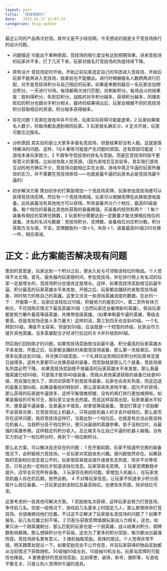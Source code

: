 ```yaml
---
layout: post
title:  "竞技场排行"
date:   2015-01-27 22:07:22
categories: blog update
---
```


最近公司的产品再次封测。其中又是不少经验啊。今天想说的就是关于竞技场排行的设计问题。

* 问题描述
可能出于某种原因，竞技场的吸引度没有达到预期效果。进来竞技场的玩家并不多，打了几天下来，玩家对报名打竞技场的热度持续下降。

* 原有设计
竞技场定时开始，开始之前玩家选定自己的军团进入竞技场，开始后玩家不能再进入竞技场，结束前也不能撤出。进行时根据报名人数两两进行匹配，对手是竞技场积分与自己相近的玩家。如果是单数则最后一名玩家会加相应积分。一天进行10场。每场都再次进行匹配，并刷新积分。每场战斗的结果是：胜利得积分，失败扣积分。战胜的对手积分越多，获得积分越多，同理失败扣的积分也跟对手积分相关。最终的结果得出后，玩家会根据不同的竞技场积分获取相应的资源。积分越多获得越多。

* 存在问题
1 资源在游戏中并不珍贵，玩家实际获得可能是虚荣。2 玩家如果报名人数少，则每场都会遇到相同玩家。3 玩家报名确实少。4 定点开放，玩家可能忘记报名。

* 分析原因
其实目的是让大家多多报名竞技场，但是结果却没有人报。这就是亟待解决的问题。这样，1与4 都有可能是产生问题的原因。还有原因可能是：
1 游戏本身玩家就少。2 不屑争夺竞技场的排名与奖励。而是在竞技场时段干更有意义的事情。比如进攻敌人抢资源。（因为游戏交互处较多，其实我们游戏互动的地方确实不少，竞技场功能相比实在太弱，游戏中真正牛逼的玩家所展现的实力，并不需要在竞技场体现——也就是最牛逼的玩家未必是竞技场最牛逼的）

* 初步解决方案
策划初步的打算是增加一个竞技场奖牌，玩家参加竞技场便可以获得竞技场奖牌。然后有一个竞技场商城，玩家可以根据奖牌在此换取游戏装备。此处装备没有其他地方可以获得。所有装备共分六个档位，最高60级装备。每个档位的装备比其他处获取的装备略强。买装备的规则有两个：1 每个装备有相应的奖牌兑换数，2 玩家积分需要达到一定数量才能兑换相应档位的装备。涉及的名词与数据：竞技场积分，奖牌数，装备档位对应积分数。积分获取方法与值，不变。奖牌数胜利一场＋5，失败＋1，装备最高60级200兑换一件，相应递减。

# 正文：此方案能否解决现有问题
策划的意思是，玩家达到一个积分之后，便永久处与可领取该档位的物品。个人觉得不太合理。首先，服务器内玩家随时间，参加竞技场，并在排行榜上有名词的玩家一定是增长的，竞技场积分总值肯定是增长。这样，如果竞技场奖励按当前最牛逼、积分最高的玩家英雄水平来发放，开服之后，玩家都会踊跃的来取竞技场装备，同时努力的练自己的英雄。这里又涉及一些游戏英雄进度的数据，在此列一下：
开服第一天，玩家应该轻松过10级，积极努力的能到20+。第二天所有体力刷光，不花钱购买情况下最高英雄30级（当然玩家还会雇佣新的英雄）。假设玩家都是努力攀升最高等级英雄，并携带低级英雄。（如果单刷最牛逼的英雄，等级会更高，但是竞技场还是人多力量大）这样的话，第三到四天也会到40级。一个礼拜到50级。满级不太容易，但是到50级，应该就是一个短暂的终结，玩家会尽力提升其他英雄。当多英雄配合才好进行后边的关卡并升级到60级。

然后我们回到刚才的问题，如果竞技场奖励按当前最牛逼、积分最高的玩家英雄水平来发放，开服之后，玩家都会踊跃的来取竞技场装备，那么第一天结束后，将有很多玩家达到20级，并兑换20级奖励，一个礼拜后达到相应的积分的玩家肯定是日益增多。这样大家都可以兑换高级的装备，而奖励就是那么几个装备，竞技场报名热度必然下降。
如果竞技场奖励按不按最高的玩家英雄水平来发放，那么我最强英雄已经60级，可是我才能领40级装备，而我从其他渠道获取的装备已经是60级，而且强化很久了，却迟迟获取不到竞技场装备，玩家也会丧失热度。而这边送的装备又很纠结，如果装备给的特别好，那么容易丧失游戏平衡，因为不好获得，那么获得的玩家就牛逼很多，这样平衡很难把握，没有的再打排行更加难拥有。如果装备给的可有可无，那玩家又会失去热度。而且这样容易出现，玩家普遍水平较次，便拿最牛逼装备，及普遍水平很高，却拿低等级装备。
策划打算这个奖励都不会容易兑换，在竞技场加上机器人，只有战胜机器人的才会升级档位。那么是否存在这样问题，我将竞技场这样打，当我达到一个档位后，也就是有办法必胜该档位机器人。当我积分高于档位积分，便只派最弱的英雄参赛。低于该档位时，派最强的英雄参赛。这样稳定的积分收入。总比每天与比自己牛逼的机器人输强。当有实力到达下一档位积分时，再到下一档位刷积分。

那么此方案，可以解决及还存在的问题：
1 在开服前期，玩家不知道所兑换的装备情况下，会积极努力竞技场。一旦玩家对奖励丧失兴趣。便问题依然存在。如果获取的奖励档位信息是公开的，玩家很容易就会提升或者失去热度，除非不对等信息。只有达到一定档位才知道该档位信息。玩家容易屯奖牌。
2 玩家奖牌数稳步提升，迟早会买完所有装备。
3 玩家存在刷的可能。即使加入机器人，在玩家发现机器人存在的后期，依然会刷。
4 不对等玩家信息。让玩家不知道多少积分获取什么档位装备。一旦玩家达到该档位及最高档位，也便丧失热度。除非档位可变。

这里考虑的一些其他可解决方案。
1 奖励按名次获得，这样玩家会努力打竞技场，争夺前几名。但是一般情况下，游戏前几名基本上时固定几人，那么即使拼命打竞技场，也很难撼动他们位置。不过这不正解决了玩家报名竞技场的问题了？如果不报名，前几名位置立刻不保。
2 匹配与获取奖牌值跟玩家战斗力相关。这也，如果只派一个弱英雄刷分，那么匹配的玩家也是一个弱英雄，战斗结果对积分，铜牌数影响甚微。那么想掉积分也不容易。这也为了更多的积分奖励，每次都派出最强阵容。竞技场排名更有意义。
3 随机抽取奖励。吴烽的提议。个人觉得非常不错。明天跟策划提议一下。如果奖励完全不公开信息，并且玩家获得的物品奖励都从当前情况下获取随机，50级抽50级左右，10级抽10机左右。玩家屯奖牌的可能性也降低。
4 更换更好的竞技场奖励，比如荣誉，装饰，称号，旗帜等，与游戏平衡无关，只是让别人觉得你牛逼的道具。